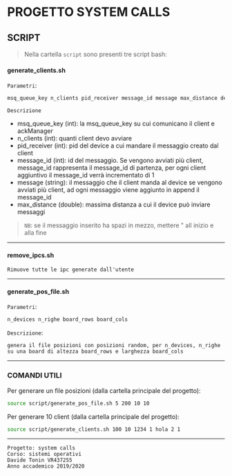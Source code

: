 # PROGETTO SYSTEM CALLS

## SCRIPT
> Nella cartella ``script`` sono presenti tre script bash:

#### generate_clients.sh

``Parametri``: 
```bash
msq_queue_key n_clients pid_receiver message_id message max_distance delay
```

``Descrizione``

- msq_queue_key (int): la msq_queue_key su cui comunicano il client e ackManager
- n_clients (int): quanti client devo avviare
- pid_receiver (int): pid del device a cui mandare il messaggio creato dal client
- message_id (int): id del messaggio. Se vengono avviati più client, message_id rappresenta il message_id di partenza, per ogni client aggiuntivo il message_id verrà incrementato di 1
- message (string): il messaggio che il client manda al device se vengono avviati più client, ad ogni messaggio viene aggiunto in append il message_id
- max_distance (double): massima distanza a cui il device può inviare messaggi

> ``NB``: se il messaggio inserito ha spazi in mezzo, mettere " all inizio e alla fine

---

#### remove_ipcs.sh

    Rimuove tutte le ipc generate dall'utente

---

#### generate_pos_file.sh

``Parametri``:
```bash
n_devices n_righe board_rows board_cols
```

``Descrizione``:
    
    genera il file posizioni con posizioni random, per n_devices, n_righe
    su una board di altezza board_rows e larghezza board_cols

---

### COMANDI UTILI

Per generare un file posizioni (dalla cartella principale del progetto):
```bash
source script/generate_pos_file.sh 5 200 10 10
```

Per generare 10 client (dalla cartella principale del progetto):

```bash
source script/generate_clients.sh 100 10 1234 1 hola 2 1
```

---

    Progetto: system calls
    Corso: sistemi operativi
    Davide Tonin VR437255
    Anno accademico 2019/2020